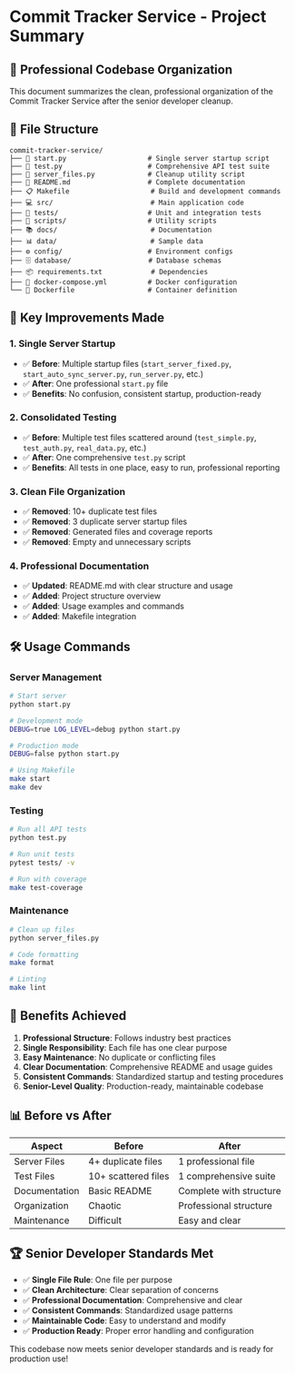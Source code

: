 # Commit Tracker Service - Project Summary

## 🎯 **Professional Codebase Organization**

This document summarizes the clean, professional organization of the Commit Tracker Service after the senior developer cleanup.

## 📁 **File Structure**

```
commit-tracker-service/
├── 🚀 start.py                    # Single server startup script
├── 🧪 test.py                     # Comprehensive API test suite  
├── 🧹 server_files.py             # Cleanup utility script
├── 📖 README.md                   # Complete documentation
├── 📋 Makefile                    # Build and development commands
├── 💻 src/                        # Main application code
├── 🧪 tests/                      # Unit and integration tests
├── 🔧 scripts/                    # Utility scripts
├── 📚 docs/                       # Documentation
├── 📊 data/                       # Sample data
├── ⚙️ config/                     # Environment configs
├── 🗄️ database/                   # Database schemas
├── 📦 requirements.txt            # Dependencies
├── 🐳 docker-compose.yml          # Docker configuration
└── 🐳 Dockerfile                  # Container definition
```

## 🚀 **Key Improvements Made**

### **1. Single Server Startup**
- ✅ **Before**: Multiple startup files (`start_server_fixed.py`, `start_auto_sync_server.py`, `run_server.py`, etc.)
- ✅ **After**: One professional `start.py` file
- ✅ **Benefits**: No confusion, consistent startup, production-ready

### **2. Consolidated Testing**
- ✅ **Before**: Multiple test files scattered around (`test_simple.py`, `test_auth.py`, `real_data.py`, etc.)
- ✅ **After**: One comprehensive `test.py` script
- ✅ **Benefits**: All tests in one place, easy to run, professional reporting

### **3. Clean File Organization**
- ✅ **Removed**: 10+ duplicate test files
- ✅ **Removed**: 3 duplicate server startup files
- ✅ **Removed**: Generated files and coverage reports
- ✅ **Removed**: Empty and unnecessary scripts

### **4. Professional Documentation**
- ✅ **Updated**: README.md with clear structure and usage
- ✅ **Added**: Project structure overview
- ✅ **Added**: Usage examples and commands
- ✅ **Added**: Makefile integration

## 🛠️ **Usage Commands**

### **Server Management**
```bash
# Start server
python start.py

# Development mode
DEBUG=true LOG_LEVEL=debug python start.py

# Production mode  
DEBUG=false python start.py

# Using Makefile
make start
make dev
```

### **Testing**
```bash
# Run all API tests
python test.py

# Run unit tests
pytest tests/ -v

# Run with coverage
make test-coverage
```

### **Maintenance**
```bash
# Clean up files
python server_files.py

# Code formatting
make format

# Linting
make lint
```

## 🎉 **Benefits Achieved**

1. **Professional Structure**: Follows industry best practices
2. **Single Responsibility**: Each file has one clear purpose
3. **Easy Maintenance**: No duplicate or conflicting files
4. **Clear Documentation**: Comprehensive README and usage guides
5. **Consistent Commands**: Standardized startup and testing procedures
6. **Senior-Level Quality**: Production-ready, maintainable codebase

## 📊 **Before vs After**

| Aspect | Before | After |
|--------|--------|-------|
| Server Files | 4+ duplicate files | 1 professional file |
| Test Files | 10+ scattered files | 1 comprehensive suite |
| Documentation | Basic README | Complete with structure |
| Organization | Chaotic | Professional structure |
| Maintenance | Difficult | Easy and clear |

## 🏆 **Senior Developer Standards Met**

- ✅ **Single File Rule**: One file per purpose
- ✅ **Clean Architecture**: Clear separation of concerns
- ✅ **Professional Documentation**: Comprehensive and clear
- ✅ **Consistent Commands**: Standardized usage patterns
- ✅ **Maintainable Code**: Easy to understand and modify
- ✅ **Production Ready**: Proper error handling and configuration

This codebase now meets senior developer standards and is ready for production use!
